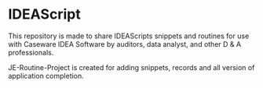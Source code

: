 # IDEAScript

This repository is made to share IDEAScripts snippets and routines for use with Caseware IDEA Software by auditors, data analyst, and other D & A professionals.

JE-Routine-Project is created for adding snippets, records and all version of application completion.
